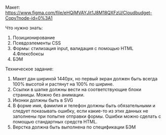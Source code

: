 Макет: https://www.figma.com/file/eHQjMVAYJit1J8M18QXFzU/Cloudbudget-Copy?node-id=0%3A1

Что нужно знать:

1. Позиционирование
2. Псевдоэлементы CSS
3. Формы: стилизация input, валидация с помощью HTML
4.Флексбоксы
5. БЭМ

Техническое задание:

1. Макет дан шириной 1440px, но первый экран должен быть всегда 100% высотой и растянут на 100% по ширине.
2. Ссылки в шапке должны вести на соответствующие блоки страницы. Можно без анимации.
3. Иконки должны быть в SVG
4. В форме имя, фамилия и телефон должны быть обязательными и следует показывать ошибку, если какие-то из этих данных не заполнены при попытке отправки формы. Ошибки можно сделать с помощью стандартных средств HTML.
5. Верстка должна быть выполнена по спецификации БЭМ
